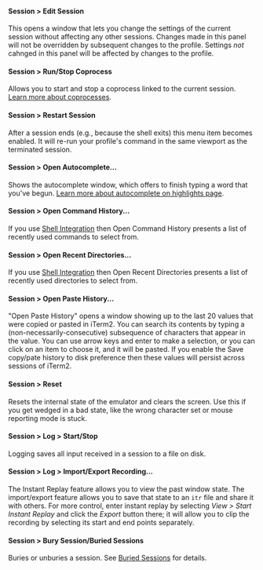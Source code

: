 #### Session > Edit Session
This opens a window that lets you change the settings of the current session without affecting any other sessions. Changes made in this panel will not be overridden by subsequent changes to the profile. Settings *not* cahnged in this panel will be affected by changes to the profile.

#### Session > Run/Stop Coprocess
Allows you to start and stop a coprocess linked to the current session. <a href="/documentation-coprocesses.html">Learn more about coprocesses</a>.

#### Session > Restart Session
After a session ends (e.g., because the shell exits) this menu item becomes enabled. It will re-run your profile's command in the same viewport as the terminated session.

#### Session > Open Autocomplete...
Shows the autocomplete window, which offers to finish typing a word that you've begun. <a href="documentation-highlights.html">Learn more about autocomplete on highlights page</a>.

#### Session > Open Command History...
If you use <a href="shell_integration.html">Shell Integration</a> then Open Command History presents a list of recently used commands to select from.

#### Session > Open Recent Directories...
If you use <a href="shell_integration.html">Shell Integration</a> then Open Recent Directories presents a list of recently used directories to select from.

#### Session > Open Paste History...
"Open Paste History" opens a window showing up to the last 20 values that were copied or pasted in iTerm2. You can search its contents by typing a (non-necessarily-consecutive) subsequence of characters that appear in the value. You can use arrow keys and enter to make a selection, or you can click on an item to choose it, and it will be pasted. If you enable the Save copy/pate history to disk preference then these values will persist across sessions of iTerm2.

#### Session > Reset
Resets the internal state of the emulator and clears the screen. Use this if you get wedged in a bad state, like the wrong character set or mouse reporting mode is stuck.

#### Session > Log > Start/Stop
Logging saves all input received in a session to a file on disk.

#### Session > Log > Import/Export Recording...
The Instant Replay feature allows you to view the past window state. The import/export feature allows you to save that state to an `itr` file and share it with others. For more control, enter instant replay by selecting *View > Start Instant Replay* and click the *Export* button there; it will allow you to clip the recording by selecting its start and end points separately.

#### Session > Bury Session/Buried Sessions
Buries or unburies a session. See <a href="documentation-buried-sessions.html">Buried Sessions</a> for details.
